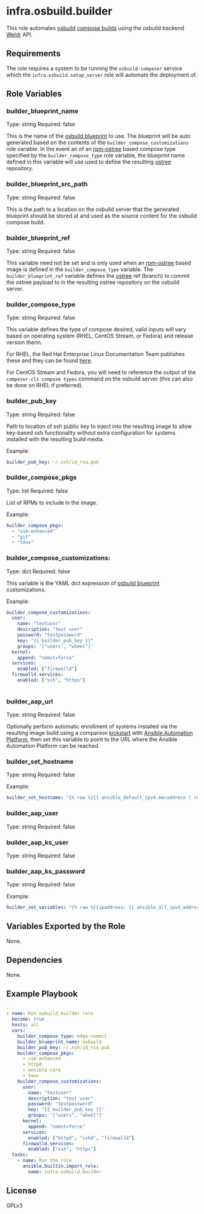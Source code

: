 # infra.osbuild.builder

This role automates [osbuild](https://www.osbuild.org/) [compose builds](https://www.osbuild.org/guides/user-guide/user-guide.html)
using the osbuild backend [Weldr](https://weldr.io/) API.

## Requirements

The role requires a system to be running the `osbuild-composer` service which
the `infra.osbuild.setup_server` role will automate the deployment of.

## Role Variables

### builder_blueprint_name

Type: string
Required: false

This is the name of the [osbuild blueprint](https://www.osbuild.org/guides/blueprint-reference/blueprint-reference.html?highlight=distro#distribution-selection-with-blueprints)
to use. The blueprint will be auto generated based on the contents of the 
`builder_compose_customizations` role variable. In the event an of an [rpm-ostree](https://rpm-ostree.readthedocs.io/en/stable/)
based compose type specified by the `builder_compose_type` role variable, the
blueprint name defined in this variable will use used to define the resulting [ostree](https://ostreedev.github.io/ostree/)
repository.

### builder_blueprint_src_path

Type: string
Required: false

This is the path to a location on the osbuild server that the generated
blueprint should be stored at and used as the source content for the osbuild
compose build.

### builder_blueprint_ref

Type: string
Required: false

This variable need not be set and is only used when an [rpm-ostree]() based
image is defined in the `builder_compose_type` variable. The `builder_blueprint_ref`
variable defines the [ostree](https://ostreedev.github.io/ostree/) ref (branch)
to commit the ostree payload to in the resulting ostree repository on the
osbuild server.


### builder_compose_type

Type: string
Required: false

This variable defines the type of compose desired, valid inputs will vary based
on operating system (RHEL, CentOS Stream, or Fedora) and release version therin.

For RHEL, the Red Hat Enterprise Linux Documentation Team publishes these and they can be found [here](https://access.redhat.com/documentation/en-us/red_hat_enterprise_linux/8/html-single/composing_a_customized_rhel_system_image/index#composer-output-formats_composer-description).

For CentOS Stream and Fedora, you will need to reference the output of the 
`composer-cli compose types` command on the osbuild server (this can also be 
done on RHEL if preferred).

### builder_pub_key

Type: string
Required: false

Path to location of ssh public key to inject into the resulting image to allow
key-based ssh functionality without extra configuration for systems installed
with the resulting build media.

Example:
```yaml
builder_pub_key: ~/.ssh/id_rsa.pub
```

### builder_compose_pkgs

Type: list
Required: false

List of RPMs to include in the image.

Example:
```yaml
builder_compose_pkgs:
  - "vim-enhanced"
  - "git"
  - "tmux"
```

### builder_compose_customizations:

Type: dict
Required: false

This variable is the YAML dict expression of 
[osbuild blueprint](https://www.osbuild.org/guides/blueprint-reference/blueprint-reference.html) customizations.

Example:
```yaml
builder_compose_customizations:
  user:
    name: "testuser"
    description: "test user"
    password: "testpassword"
    key: "{{ builder_pub_key }}"
    groups: '["users", "wheel"]'
  kernel:
    append: "nomst=force"
  services:
    enabled: ["firewalld"]
  firewalld.services:
    enabled: ["ssh", "https"]
    
```

### builder_aap_url

Type: string
Required: false

Optionally perform automatic enrollment of systems installed via the resulting
image build using a companion [kickstart](https://access.redhat.com/documentation/en-us/red_hat_enterprise_linux/7/html/installation_guide/chap-kickstart-installations)
with [Ansible Automation Platform](https://www.ansible.com/products/automation-platform),
then set this variable to point to the URL where the Ansible Automation Platform
can be reached.

### builder_set_hostname

Type: string
Required: false

Example:
```yaml
builder_set_hostname: "{% raw %}{{ ansible_default_ipv4.macaddress | replace(':','') }}{% endraw %}"
```

### builder_aap_user

Type: string
Required: false

### builder_aap_ks_user

Type: string
Required: false

### builder_aap_ks_password

Type: string
Required: false

Example:
```yaml
builder_set_variables: "{% raw %}{ipaddress: {{ ansible_all_ipv4_addresses }}, macaddress: '{{ ansible_default_ipv4.macaddress }}' }{% endraw %}"
```

## Variables Exported by the Role

None.

## Dependencies

None.

## Example Playbook

```yaml
---
- name: Run osbuild_builder role
  become: true
  hosts: all
  vars:
    builder_compose_type: edge-commit
    builder_blueprint_name: mybuild
    builder_pub_key: ~/.ssh/id_rsa.pub
    builder_compose_pkgs:
      - vim-enhanced
      - httpd
      - ansible-core
      - tmux
    builder_compose_customizations:
      user:
        name: "testuser"
        description: "test user"
        password: "testpassword"
        key: "{{ builder_pub_key }}"
        groups: '["users", "wheel"]'
      kernel:
        append: "nomst=force"
      services:
        enabled: ["httpd", "sshd", "firewalld"]
      firewalld.services:
        enabled: ["ssh", "https"]
  tasks:
    - name: Run the role
      ansible.builtin.import_role:
        name: infra.osbuild.builder
```


## License

GPLv3


